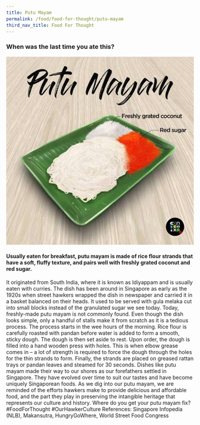 ```yaml
---
title: Putu Mayam
permalink: /food/food-for-thought/putu-mayam
third_nav_title: Food For Thought
---
```

### When was the last time you ate this? ###

![Alt text for image on Isomer site](/images/putumayam.jpeg)

#### Usually eaten for breakfast, putu mayam is made of rice flour strands that have a soft, fluffy texture, and pairs well with freshly grated coconut and red sugar. ####

It originated from South India, where it is known as Idiyappam and is usually eaten with curries. The dish has been around in Singapore as early as the 1920s when street hawkers wrapped the dish in newspaper and carried it in a basket balanced on their heads. It used to be served with gula melaka cut into small blocks instead of the granulated sugar we see today.
Today, freshly-made putu mayam is not commonly found. Even though the dish looks simple, only a handful of stalls make it from scratch as it is a tedious process. The process starts in the wee hours of the morning. Rice flour is carefully roasted with pandan before water is added to form a smooth, sticky dough. The dough is then set aside to rest. Upon order, the dough is filled into a hand wooden press with holes. This is when elbow grease comes in – a lot of strength is required to force the dough through the holes for the thin strands to form. Finally, the strands are placed on greased rattan trays or pandan leaves and steamed for 30 seconds. 
Dishes like putu mayam made their way to our shores as our forefathers settled in Singapore. They have evolved over time to suit our tastes and have become uniquely Singaporean foods. As we dig into our putu mayam, we are reminded of the efforts hawkers make to provide delicious and affordable food, and the part they play in preserving the intangible heritage that represents our culture and history. Where do you get your putu mayam fix? #FoodForThought #OurHawkerCulture
References: Singapore Infopedia (NLB), Makansutra, HungryGoWhere, World Street Food Congress